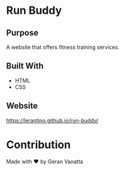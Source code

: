 # Run Buddy

## Purpose
A website that offers fitness training services.

## Built With
* HTML
* CSS

## Website
https://lerantino.github.io/run-buddy/

# Contribution
Made with ❤️ by Geran Vanatta
